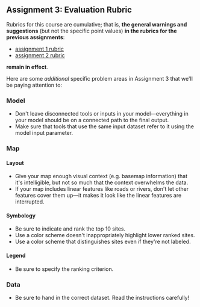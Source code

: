 ## Assignment 3: Evaluation Rubric

Rubrics for this course are cumulative; that is, **the general warnings and suggestions** (but not the specific point values) **in the rubrics for the previous assignments**:

- [assignment 1 rubric](../01/rubric.md)
- [assignment 2 rubric](../02/rubric.md)

**remain in effect**.

Here are some *additional* specific problem areas in Assignment 3 that we'll be paying attention to:

### Model

- Don't leave disconnected tools or inputs in your model—everything in your model should be on a connected path to the final output.
- Make sure that tools that use the same input dataset refer to it using the model input parameter.

### Map

#### Layout

- Give your map enough visual context (e.g. basemap information) that it's intelligible, but not so much that the context overwhelms the data.
- If your map includes linear features like roads or rivers, don't let other features cover them up—it makes it look like the linear features are interrupted.

#### Symbology

- Be sure to indicate and rank the top 10 sites.
- Use a color scheme doesn't inappropriately highlight lower ranked sites.
- Use a color scheme that distinguishes sites even if they're not labeled.

#### Legend

- Be sure to specify the ranking criterion.

### Data

- Be sure to hand in the correct dataset. Read the instructions carefully!
